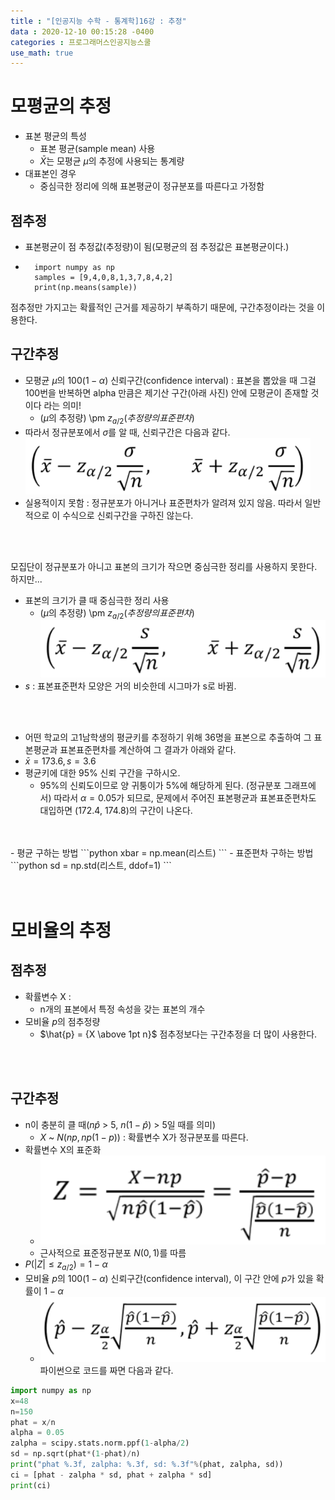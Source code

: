 ```yaml
---
title : "[인공지능 수학 - 통계학]16강 : 추정"
data : 2020-12-10 00:15:28 -0400
categories : 프로그래머스인공지능스쿨
use_math: true
---
```

# 모평균의 추정
- 표본 평균의 특성
    - 표본 평균(sample mean) 사용
    - $\bar {X}$는 모평균 $\mu$의 추정에 사용되는 통계량
- 대표본인 경우
    - 중심극한 정리에 의해 표본평균이 정규분포를 따른다고 가정함

## 점추정
- 표본평균이 점 추정값(추정량)이 됨(모평균의 점 추정값은 표본평균이다.)
- ```
    import numpy as np
    samples = [9,4,0,8,1,3,7,8,4,2]
    print(np.means(sample))
    ```
점추정만 가지고는 확률적인 근거를 제공하기 부족하기 때문에, 구간추정이라는 것을 이용한다.  

## 구간추정
- 모평균 $\mu$의 $100(1 - \alpha)%$ 신뢰구간(confidence interval) : 표본을 뽑았을 때 그걸 100번을 반복하면 alpha 만큼은 제기산 구간(아래 사진) 안에 모평균이 존재할 것이다 라는 의미!
    - ($\mu$의 추정량) \pm $z_{a/2} (추정량의 표준편차)$
- 따라서 정규분포에서 $\sigma$를 알 때, 신뢰구간은 다음과 같다.
![Alt Text](/assets/images/20201209/44.png)  
- 실용적이지 못함 : 정규분포가 아니거나 표준편차가 알려져 있지 않음. 따라서 일반적으로 이 수식으로 신뢰구간을 구하진 않는다. 
<br>
<br>

모집단이 정규분포가 아니고 표본의 크기가 작으면 중심극한 정리를 사용하지 못한다. 하지만...
- 표본의 크기가 클 때 중심극한 정리 사용
    - ($\mu$의 추정량) \pm $z_{a/2} (추정량의 표준편차)$
![Alt Text](/assets/images/20201209/45.png)  
- $s$ : 표본표준편차
모양은 거의 비슷한데 시그마가 s로 바뀜.  
<br>
<br>

- 어떤 학교의 고1남학생의 평균키를 추정하기 위해 36명을 표본으로 추출하여 그 표본평균과 표본표준편차를 계산하여 그 결과가 아래와 같다.
- $\bar {x} = 173.6, s = 3.6$
- 평균키에 대한 95% 신뢰 구간을 구하시오.
    - 95%의 신뢰도이므로 양 귀퉁이가 5%에 해당하게 된다. (정규분포 그래프에서) 따라서 $\alpha = 0.05$가 되므로, 문제에서 주어진 표본평균과 표본표준편차도 대입하면 (172.4, 174.8)의 구간이 나온다.
<br>
<br>
- 평균 구하는 방법
```python
xbar = np.mean(리스트)
```
- 표준편차 구하는 방법
```python
sd = np.std(리스트, ddof=1)
```
<br>
<br>
<br>

# 모비율의 추정
## 점추정
- 확률변수 X : 
    - n개의 표본에서 특정 속성을 갖는 표본의 개수
- 모비율 $p$의 점추정량
    - $\hat{p} = {X \above 1pt n}$
점추정보다는 구간추정을 더 많이 사용한다.  
<br>
<br>

## 구간추정
- n이 충분히 클 때($n \hat{p}$ > 5, $n(1 - \hat{p})$ > 5일 때를 의미)
    - $X$ ~ $N(np, np(1-p))$ : 확률변수 X가 정규분포를 따른다. 
- 확률변수 X의 표준화
    - ![Alt Text](/assets/images/20201209/46.png)  
    - 근사적으로 표준정규분포 $N(0,1)$를 따름
- $P(|Z| \leq z_{a/2}) = 1 - \alpha$
- 모비율 $p$의 $100(1 - \alpha)%$ 신뢰구간(confidence interval), 이 구간 안에 $p$가 있을 확률이 $1 - \alpha$
    - ![Alt Text](/assets/images/20201209/47.png)  
파이썬으로 코드를 짜면 다음과 같다.  
```python
import numpy as np
x=48
n=150
phat = x/n
alpha = 0.05
zalpha = scipy.stats.norm.ppf(1-alpha/2)
sd = np.sqrt(phat*(1-phat)/n)
print("phat %.3f, zalpha: %.3f, sd: %.3f"%(phat, zalpha, sd))
ci = [phat - zalpha * sd, phat + zalpha * sd]
print(ci)
```
<br>
<br>